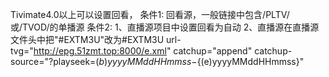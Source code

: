 



Tivimate4.0以上可以设置回看，
条件1:  回看源，一般链接中包含/PLTV/或/TVOD/的单播源
条件2:  1、直播源项目中设置回看为自动
        2、直播源在直播源文件头中把"#EXTM3U"改为#EXTM3U url-tvg="http://epg.51zmt.top:8000/e.xml" catchup="append" catchup-source="?playseek=${(b)yyyyMMddHHmmss}-${(e)yyyyMMddHHmmss}"

